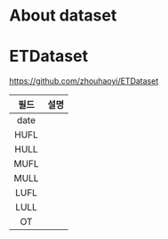 # About dataset

# ETDataset
https://github.com/zhouhaoyi/ETDataset

필드|설명|
|:---:|:---:|
|date||기록 날짜|
|HUFL||고부하 유용|
|HULL||고부하 무용|
|MUFL||중간부하 유용|
|MULL||중간부하 무용|
|LUFL||저부하 유용|
|LULL||저부하 무용|
|OT||유류 온도 (대상)|
